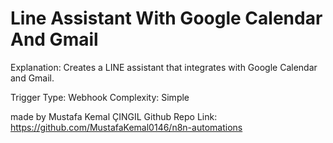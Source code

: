 # Line Assistant With Google Calendar And Gmail

Explanation:
Creates a LINE assistant that integrates with Google Calendar and Gmail.

Trigger Type: Webhook
Complexity: Simple

made by Mustafa Kemal ÇINGIL
Github Repo Link: https://github.com/MustafaKemal0146/n8n-automations
